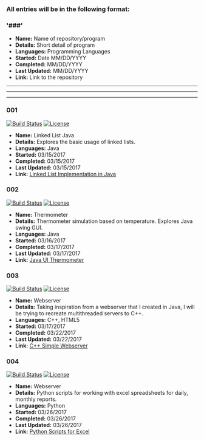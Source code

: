 ### All entries will be in the following format:
### '###'
- **Name:** Name of repository/program
- **Details:** Short detail of program
- **Languages:** Programming Languages
- **Started:** Date MM/DD/YYYY
- **Completed:** MM/DD/YYYY
- **Last Updated:** MM/DD/YYYY
- **Link:** Link to the repository

---
***
___

### 001
[![Build Status](https://travis-ci.org/tyl-/LinkedListJava.svg?branch=master)](https://travis-ci.org/tyl-/LinkedListJava) [![License](http://img.shields.io/:license-mit-blue.svg?style=flat-square)](http://badges.mit-license.org)
- **Name:** Linked List Java
- **Details:** Explores the basic usage of linked lists.
- **Languages:** Java
- **Started:** 03/15/2017
- **Completed:** 03/15/2017
- **Last Updated:** 03/15/2017
- **Link:** [Linked List Implementation in Java](https://github.com/tyl-/LinkedListJava "Linked List Implementation in Java")

### 002
[![Build Status](https://travis-ci.org/tyl-/Thermometer.svg?branch=master)](https://travis-ci.org/tyl-/Thermometer) [![License](http://img.shields.io/:license-mit-blue.svg?style=flat-square)](http://badges.mit-license.org)
- **Name:** Thermometer
- **Details:** Thermometer simulation based on temperature. Explores Java swing GUI.
- **Languages:** Java
- **Started:** 03/16/2017
- **Completed:** 03/17/2017
- **Last Updated:** 03/17/2017
- **Link:** [Java UI Thermometer](https://github.com/tyl-/Thermometer "Java UI Thermometer")

### 003
[![Build Status](https://travis-ci.org/tyl-/Webserver.svg?branch=master)](https://travis-ci.org/tyl-/Webserver) [![License](http://img.shields.io/:license-mit-blue.svg?style=flat-square)](http://badges.mit-license.org)
- **Name:** Webserver
- **Details:** Taking inspiration from a webserver that I created in Java, I will be trying to recreate multithreaded servers to C++.
- **Languages:** C++, HTML5
- **Started:** 03/17/2017
- **Completed:** 03/22/2017
- **Last Updated:** 03/22/2017
- **Link:** [C++ Simple Webserver](https://github.com/tyl-/Webserver "C++ Simple Webserver")

### 004
[![Build Status](https://travis-ci.org/tyl-/PythonExcelScripts.svg?branch=master)](https://travis-ci.org/tyl-/PythonExcelScripts) [![License](http://img.shields.io/:license-mit-blue.svg?style=flat-square)](http://badges.mit-license.org)
- **Name:** Webserver
- **Details:** Python scripts for working with excel spreadsheets for daily, monthly reports.
- **Languages:** Python
- **Started:** 03/26/2017
- **Completed:** 03/26/2017
- **Last Updated:** 03/26/2017
- **Link:** [Python Scripts for Excel](https://github.com/tyl-/PythonExcelScripts "Python Scripts for Excel")